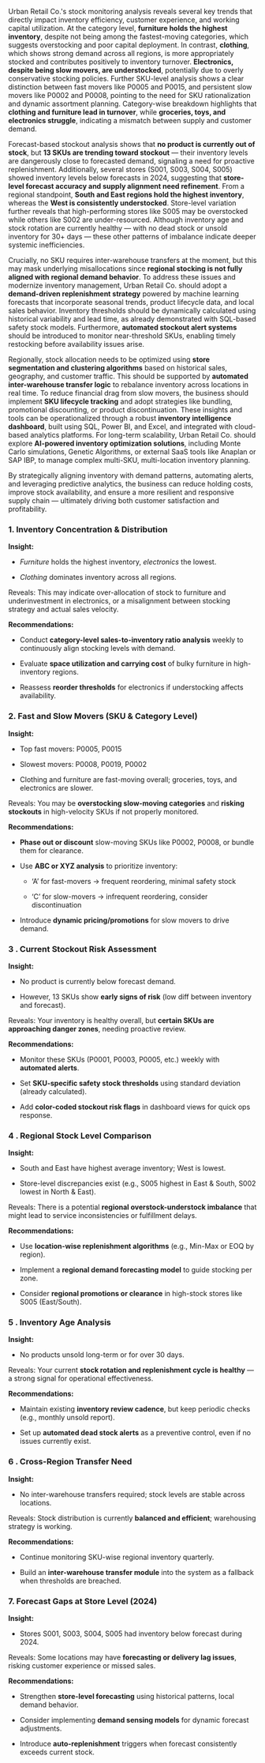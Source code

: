 

Urban Retail Co.'s stock monitoring analysis reveals several key trends that directly impact inventory efficiency, customer experience, and working capital utilization. At the category level, **furniture holds the highest inventory**, despite not being among the fastest-moving categories, which suggests overstocking and poor capital deployment. In contrast, **clothing**, which shows strong demand across all regions, is more appropriately stocked and contributes positively to inventory turnover. **Electronics, despite being slow movers, are understocked**, potentially due to overly conservative stocking policies. Further SKU-level analysis shows a clear distinction between fast movers like P0005 and P0015, and persistent slow movers like P0002 and P0008, pointing to the need for SKU rationalization and dynamic assortment planning. Category-wise breakdown highlights that **clothing and furniture lead in turnover**, while **groceries, toys, and electronics struggle**, indicating a mismatch between supply and customer demand.

Forecast-based stockout analysis shows that **no product is currently out of stock**, but **13 SKUs are trending toward stockout** — their inventory levels are dangerously close to forecasted demand, signaling a need for proactive replenishment. Additionally, several stores (S001, S003, S004, S005) showed inventory levels below forecasts in 2024, suggesting that **store-level forecast accuracy and supply alignment need refinement**. From a regional standpoint, **South and East regions hold the highest inventory**, whereas the **West is consistently understocked**. Store-level variation further reveals that high-performing stores like S005 may be overstocked while others like S002 are under-resourced. Although inventory age and stock rotation are currently healthy — with no dead stock or unsold inventory for 30+ days — these other patterns of imbalance indicate deeper systemic inefficiencies.

Crucially, no SKU requires inter-warehouse transfers at the moment, but this may mask underlying misallocations since **regional stocking is not fully aligned with regional demand behavior**. To address these issues and modernize inventory management, Urban Retail Co. should adopt a **demand-driven replenishment strategy** powered by machine learning forecasts that incorporate seasonal trends, product lifecycle data, and local sales behavior. Inventory thresholds should be dynamically calculated using historical variability and lead time, as already demonstrated with SQL-based safety stock models. Furthermore, **automated stockout alert systems** should be introduced to monitor near-threshold SKUs, enabling timely restocking before availability issues arise.

Regionally, stock allocation needs to be optimized using **store segmentation and clustering algorithms** based on historical sales, geography, and customer traffic. This should be supported by **automated inter-warehouse transfer logic** to rebalance inventory across locations in real time. To reduce financial drag from slow movers, the business should implement **SKU lifecycle tracking** and adopt strategies like bundling, promotional discounting, or product discontinuation. These insights and tools can be operationalized through a robust **inventory intelligence dashboard**, built using SQL, Power BI, and Excel, and integrated with cloud-based analytics platforms. For long-term scalability, Urban Retail Co. should explore **AI-powered inventory optimization solutions**, including Monte Carlo simulations, Genetic Algorithms, or external SaaS tools like Anaplan or SAP IBP, to manage complex multi-SKU, multi-location inventory planning.

By strategically aligning inventory with demand patterns, automating alerts, and leveraging predictive analytics, the business can reduce holding costs, improve stock availability, and ensure a more resilient and responsive supply chain — ultimately driving both customer satisfaction and profitability.
























### 1\. **Inventory Concentration & Distribution**

**Insight:**

*   _Furniture_ holds the highest inventory, _electronics_ the lowest.
    
*   _Clothing_ dominates inventory across all regions.

    

Reveals: This may indicate over-allocation of stock to furniture and underinvestment in electronics, or a misalignment between stocking strategy and actual sales velocity.

**Recommendations:**

*   Conduct **category-level sales-to-inventory ratio analysis** weekly to continuously align stocking levels with demand.
    
*   Evaluate **space utilization and carrying cost** of bulky furniture in high-inventory regions.
    
*   Reassess **reorder thresholds** for electronics if understocking affects availability.





    

### 2. **Fast and Slow Movers (SKU & Category Level)**

**Insight:**

*   Top fast movers: P0005, P0015
    
*   Slowest movers: P0008, P0019, P0002
    
*   Clothing and furniture are fast-moving overall; groceries, toys, and electronics are slower.
    

Reveals: You may be **overstocking slow-moving categories** and **risking stockouts** in high-velocity SKUs if not properly monitored.

**Recommendations:**

*   **Phase out or discount** slow-moving SKUs like P0002, P0008, or bundle them for clearance.
    
*   Use **ABC or XYZ analysis** to prioritize inventory:
    
    *   ‘A’ for fast-movers → frequent reordering, minimal safety stock
        
    *   ‘C’ for slow-movers → infrequent reordering, consider discontinuation
        
*   Introduce **dynamic pricing/promotions** for slow movers to drive demand.







    

### 3 . **Current Stockout Risk Assessment**

**Insight:**

*   No product is currently below forecast demand.
    
*   However, 13 SKUs show **early signs of risk** (low diff between inventory and forecast).
    

Reveals: Your inventory is healthy overall, but **certain SKUs are approaching danger zones**, needing proactive review.

**Recommendations:**

*   Monitor these SKUs (P0001, P0003, P0005, etc.) weekly with **automated alerts**.
    
*   Set **SKU-specific safety stock thresholds** using standard deviation (already calculated).
    
*   Add **color-coded stockout risk flags** in dashboard views for quick ops response.
    











### 4 . **Regional Stock Level Comparison**

**Insight:**

*   South and East have highest average inventory; West is lowest.
    
*   Store-level discrepancies exist (e.g., S005 highest in East & South, S002 lowest in North & East).
    

Reveals: There is a potential **regional overstock-understock imbalance** that might lead to service inconsistencies or fulfillment delays.

**Recommendations:**

*   Use **location-wise replenishment algorithms** (e.g., Min-Max or EOQ by region).
    
*   Implement a **regional demand forecasting model** to guide stocking per zone.
    
*   Consider **regional promotions or clearance** in high-stock stores like S005 (East/South).










    

### 5 . **Inventory Age Analysis**

**Insight:**

*   No products unsold long-term or for over 30 days.
    

Reveals: Your current **stock rotation and replenishment cycle is healthy** — a strong signal for operational effectiveness.

**Recommendations:**

*   Maintain existing **inventory review cadence**, but keep periodic checks (e.g., monthly unsold report).
    
*   Set up **automated dead stock alerts** as a preventive control, even if no issues currently exist.
















    

### 6 . **Cross-Region Transfer Need**

**Insight:**

*   No inter-warehouse transfers required; stock levels are stable across locations.
    

Reveals: Stock distribution is currently **balanced and efficient**; warehousing strategy is working.

**Recommendations:**

*   Continue monitoring SKU-wise regional inventory quarterly.
    
*   Build an **inter-warehouse transfer module** into the system as a fallback when thresholds are breached.













    

### 7. **Forecast Gaps at Store Level (2024)**

**Insight:**

*   Stores S001, S003, S004, S005 had inventory below forecast during 2024.
    

Reveals: Some locations may have **forecasting or delivery lag issues**, risking customer experience or missed sales.

**Recommendations:**

*   Strengthen **store-level forecasting** using historical patterns, local demand behavior.
    
*   Consider implementing **demand sensing models** for dynamic forecast adjustments.
    
*   Introduce **auto-replenishment** triggers when forecast consistently exceeds current stock.




















